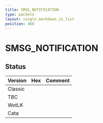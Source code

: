 ```yaml
---
title: SMSG_NOTIFICATION
type: packets
layout: single_markdown_in_list
position: 460
---
```


# SMSG_NOTIFICATION

## Status

Version | Hex | Comment
---------- | ---------- | ---------- 
Classic |  |  
TBC |  |  
WotLK |  |  
Cata |  |  
